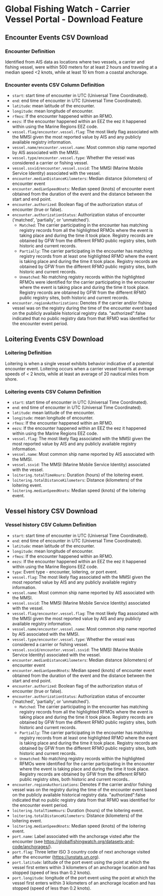 # Global Fishing Watch - Carrier Vessel Portal - Download Feature

## Encounter Events CSV Download

### Encounter Definition

Identified from AIS data as locations where two vessels, a carrier and fishing vessel, were within 500 meters for at least 2 hours and traveling at a median speed <2 knots, while at least 10 km from a coastal anchorage.

### Encounter events CSV Column Definition

* `start`: start time of encounter in UTC (Universal Time Coordinated).
* `end`: end time of encounter in UTC (Universal Time Coordinated).
* `latitude`: mean latitude of the encounter.
* `longitude`: mean longitude of encounter.
* `rfmos`: If the encounter happened within an RFMO.
* `eezs`: If the encounter happened within an EEZ the eez it happened within using the Marine Regions EEZ code.
* `vessel.flag/encounter.vessel.flag`: The most likely flag associated with the MMSI given the most reported value by AIS and any publicly available registry information.
* `vessel.name/encounter.vessel.name`: Most common ship name reported by AIS associated with the MMSI.
* `vessel.type/encounter.vessel.type`: Whether the vessel was considered a carrier or fishing vessel.
* `vessel.ssvid/encounter.vessel.ssvid`: The MMSI (Marine Mobile Service Identity) associated with the vessel.
* `encounter.medianDistanceKilometers`: Median distance (kilometers) of encounter event
* `encounter.medianSpeedKnots`: Median speed (knots) of encounter event obtained from the duration of the event and the distance between the start and end point.
* `encounter.authorized`: Boolean flag of the authorization status of encounter (true or false).
* `encounter.authorizationStatus`: Authorization status of encounter ('matched', 'partially', or 'unmatched').
  * `Matched`: The carrier participating in the encounter has matching registry records from all the highlighted RFMOs where the event is taking place and during the time it took place. Registry records are obtained by GFW from the different RFMO public registry sites, both historic and current records.
  * `Partially`: The carrier participating in the encounter has matching registry records from at least one highlighted RFMO where the event is taking place and during the time it took place. Registry records are obtained by GFW from the different RFMO public registry sites, both historic and current records.
  * `Unmatched`: No matching registry records within the highlighted RFMOs were identified for the carrier participating in the encounter where the event is taking place and during the time it took place. Registry records are obtained by GFW from the different RFMO public registry sites, both historic and current records.
* `encounter.regionAuthorizations`:  Denotes if the carrier and/or fishing vessel was on the registry during the time of the encounter event based on the publicly available historical registry data. "authorized":false indicated that no public registry data from that RFMO was identified for the encounter event period.

## Loitering Events CSV Download

### Loitering Definition

Loitering is when a single vessel exhibits behavior indicative of a potential encounter event. Loitering occurs when a carrier vessel travels at average speeds of < 2 knots, while at least an average of 20 nautical miles from shore.

### Loitering events CSV Column Definition

* `start`: start time of encounter in UTC (Universal Time Coordinated).
* `end`: end time of encounter in UTC (Universal Time Coordinated).
* `latitude`: mean latitude of the encounter.
* `longitude`: mean longitude of encounter.
* `rfmos`: If the encounter happened within an RFMO.
* `eezs`: If the encounter happened within an EEZ the eez it happened within using the Marine Regions EEZ code.
* `vessel.flag`: The most likely flag associated with the MMSI given the most reported value by AIS and any publicly available registry information.
* `vessel.name`: Most common ship name reported by AIS associated with the MMSI.
* `vessel.ssvid`: The MMSI (Marine Mobile Service Identity) associated with the vessel.
* `loitering.totalTimeHours`: Duration (hours) of the loitering event.
* `loitering.totalDistanceKilometers`: Distance (kilometers) of the loitering event.
* `loitering.medianSpeedKnots`: Median speed (knots) of the loitering event.

## Vessel history CSV Download

### Vessel history CSV Column Definition

* `start`: start time of encounter in UTC (Universal Time Coordinated).
* `end`: end time of encounter in UTC (Universal Time Coordinated).
* `latitude`: mean latitude of the encounter.
* `longitude`: mean longitude of encounter.
* `rfmos`: If the encounter happened within an RFMO.
* `eezs`: If the encounter happened within an EEZ the eez it happened within using the Marine Regions EEZ code.
* `type`: Event type - encounter, loitering, or port event.
* `vessel.flag`: The most likely flag associated with the MMSI given the most reported value by AIS and any publicly available registry information.
* `vessel.name`: Most common ship name reported by AIS associated with the MMSI.
* `vessel.ssvid`: The MMSI (Marine Mobile Service Identity) associated with the vessel.
* `vessel.flag/encounter.vessel.flag`: The most likely flag associated with the MMSI given the most reported value by AIS and any publicly available registry information.
* `vessel.name/encounter.vessel.name`: Most common ship name reported by AIS associated with the MMSI.
* `vessel.type/encounter.vessel.type`: Whether the vessel was considered a carrier or fishing vessel.
* `vessel.ssvid/encounter.vessel.ssvid`: The MMSI (Marine Mobile Service Identity) associated with the vessel.
* `encounter.medianDistanceKilometers`: Median distance (kilometers) of encounter event
* `encounter.medianSpeedKnots`: Median speed (knots) of encounter event obtained from the duration of the event and the distance between the start and end point.
* `encounter.authorized`: Boolean flag of the authorization status of encounter (true or false).
* `encounter.authorizationStatus`: Authorization status of encounter ('matched', 'partially', or 'unmatched').
  * `Matched`: The carrier participating in the encounter has matching registry records from all the highlighted RFMOs where the event is taking place and during the time it took place. Registry records are obtained by GFW from the different RFMO public registry sites, both historic and current records.
  * `Partially`: The carrier participating in the encounter has matching registry records from at least one highlighted RFMO where the event is taking place and during the time it took place. Registry records are obtained by GFW from the different RFMO public registry sites, both historic and current records.
  * `Unmatched`: No matching registry records within the highlighted RFMOs were identified for the carrier participating in the encounter where the event is taking place and during the time it took place. Registry records are obtained by GFW from the different RFMO public registry sites, both historic and current records..
* `encounter.regionAuthorizations`:  Denotes if the carrier and/or fishing vessel was on the registry during the time of the encounter event based on the publicly available historical registry data. "authorized":false indicated that no public registry data from that RFMO was identified for the encounter event period.
* `loitering.totalTimeHours`: Duration (hours) of the loitering event.
* `loitering.totalDistanceKilometers`: Distance (kilometers) of the loitering event.
* `loitering.medianSpeedKnots`: Median speed (knots) of the loitering event.
* `port.name`:  Label associated with the anchorage visted after the encounter (see https://globalfishingwatch.org/datasets-and-code/anchorages/).
* `port.flag`: Three letter ISO 3 country code of next anchorage visited after the encounter (https://unstats.un.org).
* `port.latitude`:  latitude of the port event using the point at which the vessel first enters within 3 kilometers of an anchorage location and has stopped (speed of less than 0.2 knots).
* `port.longitude`: longitude of the port event using the point at which the vessel first enters within 3 kilometers of an anchorage location and has stopped (speed of less than 0.2 knots).
